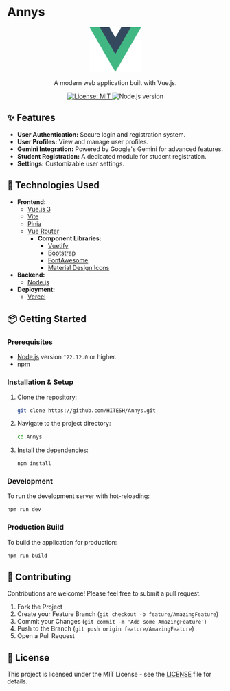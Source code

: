 # Annys

<p align="center">
  <img src="src/assets/logo.svg" alt="Annys logo" width="120"/>
</p>

<p align="center">
  A modern web application built with Vue.js.
</p>

<p align="center">
  <a href="https://opensource.org/licenses/MIT">
    <img src="https://img.shields.io/badge/License-MIT-yellow.svg" alt="License: MIT">
  </a>
  <img src="https://img.shields.io/badge/node-^22.12.0-blue.svg" alt="Node.js version">
</p>

## ✨ Features

- **User Authentication:** Secure login and registration system.
- **User Profiles:** View and manage user profiles.
- **Gemini Integration:** Powered by Google's Gemini for advanced features.
- **Student Registration:** A dedicated module for student registration.
- **Settings:** Customizable user settings.

## 🚀 Technologies Used

- **Frontend:**
  - [Vue.js 3](https://vuejs.org/)
  - [Vite](https://vitejs.dev/)
  - [Pinia](https://pinia.vuejs.org/)
  - [Vue Router](https://router.vuejs.org/)
    - **Component Libraries:**
      - [Vuetify](https://vuetifyjs.com/)
      - [Bootstrap](https://getbootstrap.com/)
      - [FontAwesome](https://fontawesome.com/)
      - [Material Design Icons](https://materialdesignicons.com/)
- **Backend:**
  - [Node.js](https://nodejs.org/)
- **Deployment:**
  - [Vercel](https://vercel.com/)

## 📦 Getting Started

### Prerequisites

- [Node.js](https://nodejs.org/en/) version `^22.12.0` or higher.
- [npm](https://www.npmjs.com/)

### Installation & Setup

1.  Clone the repository:
    ```sh
    git clone https://github.com/HITESH/Annys.git
    ```
2.  Navigate to the project directory:
    ```sh
    cd Annys
    ```
3.  Install the dependencies:
    ```sh
    npm install
    ```

### Development

To run the development server with hot-reloading:

```sh
npm run dev
```

### Production Build

To build the application for production:

```sh
npm run build
```

## 🤝 Contributing

Contributions are welcome! Please feel free to submit a pull request.

1.  Fork the Project
2.  Create your Feature Branch (`git checkout -b feature/AmazingFeature`)
3.  Commit your Changes (`git commit -m 'Add some AmazingFeature'`)
4.  Push to the Branch (`git push origin feature/AmazingFeature`)
5.  Open a Pull Request

## 📄 License

This project is licensed under the MIT License - see the [LICENSE](LICENSE) file for details.
